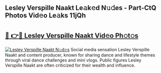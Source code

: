 ## Lesley Verspille Naakt Le𝚊k𝚎d N𝚞𝚍es - Part-CtQ Photos Vid𝚎o Le𝚊ks 11jQh

# <h2><a href="http://fb7piqd.evod.top/?m=Lesley+Verspille+Naakt">🔗 👉🔴 Lesley Verspille Naakt Vid𝚎o Ph𝚘t𝚘s</a></h2>

[![Lesley Verspille Naakt N𝚞d𝚎s](https://i.imgur.com/8V9OHl7.gif)](http://fb7piqd.evod.top/?m=Lesley+Verspille+Naakt)
Social media sensation Lesley Verspille Naakt and content producer, known for sharing dance and lifestyle themes through viral dance challenges and mini vlogs. Public figures Lesley Verspille Naakt are often criticized for their wealth and influence. 
